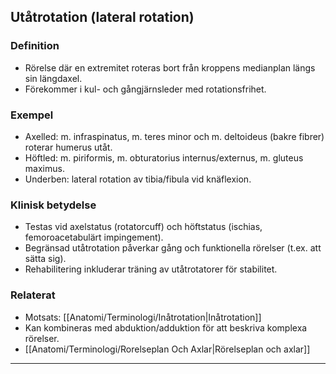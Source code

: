 ## Utåtrotation (lateral rotation)

### Definition
- Rörelse där en extremitet roteras bort från kroppens medianplan längs sin längdaxel.  
- Förekommer i kul- och gångjärnsleder med rotationsfrihet.

### Exempel
- Axelled: m. infraspinatus, m. teres minor och m. deltoideus (bakre fibrer) roterar humerus utåt.  
- Höftled: m. piriformis, m. obturatorius internus/externus, m. gluteus maximus.  
- Underben: lateral rotation av tibia/fibula vid knäflexion.

### Klinisk betydelse
- Testas vid axelstatus (rotatorcuff) och höftstatus (ischias, femoroacetabulärt impingement).  
- Begränsad utåtrotation påverkar gång och funktionella rörelser (t.ex. att sätta sig).  
- Rehabilitering inkluderar träning av utåtrotatorer för stabilitet.

### Relaterat
- Motsats: [[Anatomi/Terminologi/Inåtrotation|Inåtrotation]]  
- Kan kombineras med abduktion/adduktion för att beskriva komplexa rörelser.  
- [[Anatomi/Terminologi/Rorelseplan Och Axlar|Rörelseplan och axlar]]  

---
